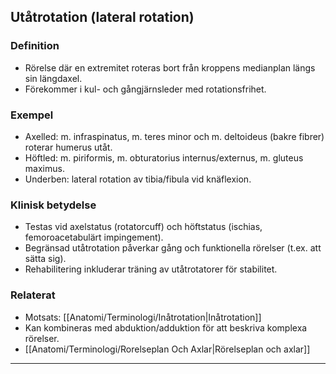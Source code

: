 ## Utåtrotation (lateral rotation)

### Definition
- Rörelse där en extremitet roteras bort från kroppens medianplan längs sin längdaxel.  
- Förekommer i kul- och gångjärnsleder med rotationsfrihet.

### Exempel
- Axelled: m. infraspinatus, m. teres minor och m. deltoideus (bakre fibrer) roterar humerus utåt.  
- Höftled: m. piriformis, m. obturatorius internus/externus, m. gluteus maximus.  
- Underben: lateral rotation av tibia/fibula vid knäflexion.

### Klinisk betydelse
- Testas vid axelstatus (rotatorcuff) och höftstatus (ischias, femoroacetabulärt impingement).  
- Begränsad utåtrotation påverkar gång och funktionella rörelser (t.ex. att sätta sig).  
- Rehabilitering inkluderar träning av utåtrotatorer för stabilitet.

### Relaterat
- Motsats: [[Anatomi/Terminologi/Inåtrotation|Inåtrotation]]  
- Kan kombineras med abduktion/adduktion för att beskriva komplexa rörelser.  
- [[Anatomi/Terminologi/Rorelseplan Och Axlar|Rörelseplan och axlar]]  

---
